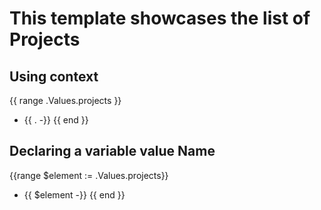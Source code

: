 # This template showcases the list of Projects

## Using context

{{ range .Values.projects }}
  *  {{ . -}}
{{ end }}

## Declaring a variable value Name

{{range $element := .Values.projects}}
  *  {{ $element -}}
{{ end }}
